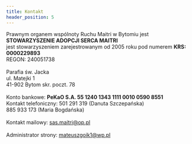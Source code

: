 ```yaml
---
title: Kontakt
header_position: 5
---
```

Prawnym organem wspólnoty Ruchu Maitri w Bytomiu jest\
**STOWARZYSZENIE ADOPCJI SERCA MAITRI**\
jest stowarzyszeniem zarejestrowanym od 2005 roku pod numerem **KRS: 0000229893**\
REGON: 240051738\
\
Parafia św. Jacka\
ul. Matejki 1\
41-902 Bytom skr. poczt. 78\
\
Konto bankowe: **PeKaO S.A. 55 1240 1343 1111 0010 0590 8551**\
Kontakt telefoniczny: 501 291 319 (Danuta Szczepańska)\
885 933 173 (Maria Bogdańska)\
\
Kontakt mailowy: [sas.maitri@op.pl](mailto:sas.maitri@op.pl)\
\
Administrator strony: [mateuszgoik1@wp.pl](mailto:mateuszgoik1@wp.pl)